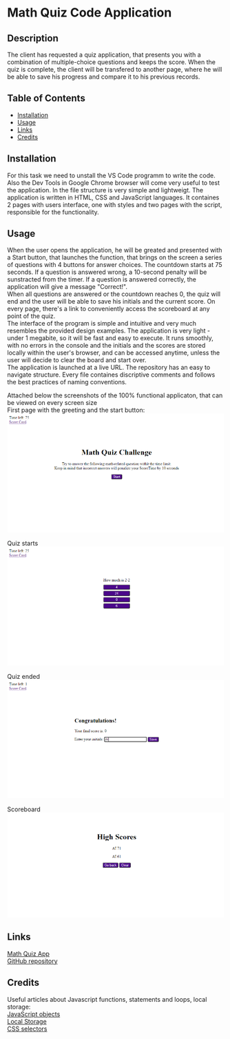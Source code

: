 # Math Quiz Code Application

## Description 

The client has requested a quiz application, that presents you with a combination of multiple-choice questions and keeps the score. When the quiz is complete, the client will be transfered to another page, where he will be able to save his progress and compare it to his previous records.

## Table of Contents

* [Installation](#installation)
* [Usage](#usage)
* [Links](#links)
* [Credits](#credits)

## Installation

For this task we need to unstall the VS Code programm to write the code. Also the Dev Tools in Google Chrome browser will come very useful to test the application. In the file structure is very simple and lightweigt. The application is written in HTML, CSS and JavaScript languages. It containes 2 pages with users interface, one with styles and two pages with the script, responsible for the functionality. 

## Usage

When the user opens the application, he will be greated and presented with a Start button, that launches the function, that brings on the screen a series of questions with 4 buttons for answer choices. The countdown starts at 75 seconds. If a question is answered wrong, a 10-second penalty will be sunstracted from the timer. If a question is answered correctly, the application will give a message "Correct!".<br>
When all questions are answered or the countdown reaches 0, the quiz will end and the user will be able to save his initials and the current score. On every page, there's a link to conveniently access the scoreboard at any point of the quiz.
<br>
The interface of the program is simple and intuitive and very much resembles the provided design examples. The application is very light - under 1 megabite, so it will be fast and easy to execute. It runs smoothly, with no errors in the console and the initials and the scores are stored locally within the user's browser, and can be accessed anytime, unless the user will decide to clear the board and start over.
<br>
The application is launched at a live URL. The repository has an easy to navigate structure. Every file containes discriptive comments and follows the best practices of naming conventions.
<br> 


Attached below the screenshots of the 100% functional applicaton, that can be viewed on every screen size<br>
First page with the greeting and the start button: <br>
![First page](assets/1.png)

Quiz starts<br>
![Qestions with choices](assets/2.png)

Quiz ended<br>
![saving the score](assets/3.png)

Scoreboard<br>
![Return to the quiz or clear the statistics](assets/4.png)


## Links

[Math Quiz App](https://anaiva27.github.io/Math-Quiz-APP/) <br>
[GitHub repository](https://github.com/anaiva27/Math-Quiz-APP)


## Credits

Useful articles about Javascript functions, statements and loops, local storage:<br>
[JavaScript objects](https://www.w3schools.com/js/js_objects.asp)<br>
[Local Storage](https://developer.mozilla.org/en-US/docs/Web/API/Window/localStorage)<br>
[CSS selectors](https://www.w3schools.com/css/css_selectors.asp)

